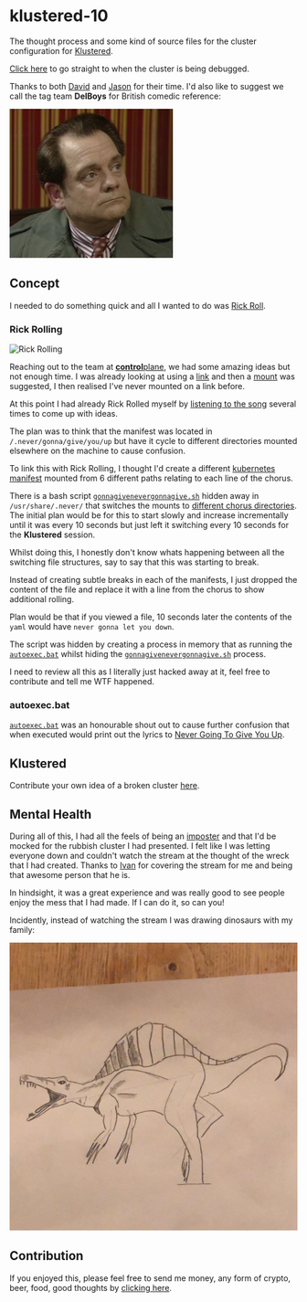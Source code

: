 # klustered-10

The thought process and some kind of source files for the cluster configuration for [Klustered](https://www.youtube.com/playlist?list=PLz0t90fOInA5IyhoT96WhycPV8Km-WICj).

[Click here](https://www.youtube.com/watch?v=Ju1WmHfK6t8&t=5176s) to go straight to when the cluster is being debugged.

Thanks to both [David](https://twitter.com/rawkode) and [Jason](https://twitter.com/detiber) for their time.
I'd also like to suggest we call the tag team **DelBoys** for British comedic reference:

![DelBoy](delboy.png)

## Concept

I needed to do something quick and all I wanted to do was [Rick Roll](https://en.wikipedia.org/wiki/Rickrolling).

### Rick Rolling

![Rick Rolling](https://media.giphy.com/media/olAik8MhYOB9K/giphy.gif)

Reaching out to the team at [**control**plane](https://control-plane.io), we had some amazing ideas but not enough time.
I was already looking at using a [link](https://man7.org/linux/man-pages/man1/ln.1.html) and then a [mount](https://man7.org/linux/man-pages/man8/mount.8.html) was suggested, I then realised I've never mounted on a link before.

At this point I had already Rick Rolled myself by [listening to the song](https://songwhip.com/rick-astley/never-gonna-give-you-up) several times to come up with ideas.

The plan was to think that the manifest was located in `/.never/gonna/give/you/up` but have it cycle to different directories mounted elsewhere on the machine to cause confusion.

To link this with Rick Rolling, I thought I'd create a different [kubernetes manifest](https://kubernetes.io/docs/reference/setup-tools/kubeadm/implementation-details/#constants-and-well-known-values-and-paths) mounted from 6 different paths relating to each line of the chorus.

There is a bash script [`gonnagivenevergonnagive.sh`](usr/share/.never/gonnagivenevergonnagive.sh) hidden away in `/usr/share/.never/` that switches the mounts to [different chorus directories](usr/share/.never).  The initial plan would be for this to start slowly and increase incrementally until it was every 10 seconds but just left it switching every 10 seconds for the **Klustered** session.

Whilst doing this, I honestly don't know whats happening between all the switching file structures, say to say that this was starting to break.

Instead of creating subtle breaks in each of the manifests, I just dropped the content of the file and replace it with a line from the chorus to show additional rolling.

Plan would be that if you viewed a file, 10 seconds later the contents of the `yaml` would have `never gonna let you down`.

The script was hidden by creating a process in memory that as running the [`autoexec.bat`](.never/autoexec.bat) whilst hiding the [`gonnagivenevergonnagive.sh`](usr/share/.never/gonnagivenevergonnagive.sh) process.

I need to review all this as I literally just hacked away at it, feel free to contribute and tell me WTF happened.

### autoexec.bat

[`autoexec.bat`](.never/autoexec.bat) was an honourable shout out to cause further confusion that when executed would print out the lyrics to [Never Going To Give You Up](https://songwhip.com/rick-astley/never-gonna-give-you-up).

## Klustered

Contribute your own idea of a broken cluster [here](https://github.com/rawkode/live/issues/new?assignees=&labels=series%2Fklustered&template=klustered-guest.md&title=%3CYour+Name%3E+for+Klustered+Guest).

## Mental Health

During all of this, I had all the feels of being an [imposter](https://en.wikipedia.org/wiki/Impostor_syndrome) and that I'd be mocked for the rubbish cluster I had presented.  I felt like I was letting everyone down and couldn't watch the stream at the thought of the wreck that I had created.  Thanks to [Ivan](https://twitter.com/ipedrazas) for covering the stream for me and being that awesome person that he is.

In hindsight, it was a great experience and was really good to see people enjoy the mess that I had made.  If I can do it, so can you!

Incidently, instead of watching the stream I was drawing dinosaurs with my family:

![Dinosaur](dinosaur.png)

## Contribution

If you enjoyed this, please feel free to send me money, any form of crypto, beer, food, good thoughts by [clicking here](https://www.youtube.com/watch?v=dQw4w9WgXcQ).
